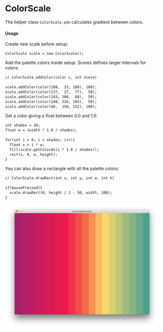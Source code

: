 # ColorScale

The helper class `ColorScale.pde` calculates gradient between colors.

#### Usage

Create new scale before setup:

    ColorScale scale = new ColorScale();

Add the palette colors inside setup. Scores defines larger intervals for colors:

    // ColorScale.addColor(color c, int score)
    
    scale.addColor(color(168,  33, 108), 100);
    scale.addColor(color(237,  27,  77),  50);
    scale.addColor(color(243, 108,  68),  50);
    scale.addColor(color(248, 220, 105),  50);
    scale.addColor(color(46,  150, 152), 100);

Get a color giving a float between 0.0 and 1.0:

    int shades = 20;
    float w = (width * 1.0 / shades);
    
    for(int i = 0; i < shades; i++){
      float x = i * w;
      fill(scale.getColorAt(i * 1.0 / shades));
      rect(x, 0, w, height);
    }
    
You can also draw a rectangle with all the palette colors:

    // ColorScale.drawRect(int x, int y, int w, int h)
    
    if(mousePressed){
      scale.drawRect(0, height / 2 - 50, width, 100);
    }

![VisColorScale](VisColorScale.png)
